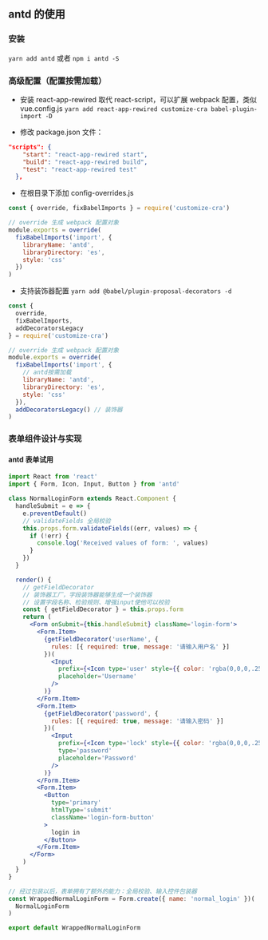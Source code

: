 ## antd 的使用

### 安装

`yarn add antd` 或者 `npm i antd -S`

### 高级配置（配置按需加载）

- 安装 react-app-rewired 取代 react-script，可以扩展 webpack 配置，类似 vue.config.js
  `yarn add react-app-rewired customize-cra babel-plugin-import -D`

- 修改 package.json 文件：

```json
"scripts": {
    "start": "react-app-rewired start",
    "build": "react-app-rewired build",
    "test": "react-app-rewired test"
  },
```

- 在根目录下添加 config-overrides.js

```js
const { override, fixBabelImports } = require('customize-cra')

// override 生成 webpack 配置对象
module.exports = override(
  fixBabelImports('import', {
    libraryName: 'antd',
    libraryDirectory: 'es',
    style: 'css'
  })
)
```

- 支持装饰器配置
  `yarn add @babel/plugin-proposal-decorators -d`

```js
const {
  override,
  fixBabelImports,
  addDecoratorsLegacy
} = require('customize-cra')

// override 生成 webpack 配置对象
module.exports = override(
  fixBabelImports('import', {
    // antd按需加载
    libraryName: 'antd',
    libraryDirectory: 'es',
    style: 'css'
  }),
  addDecoratorsLegacy() // 装饰器
)
```

### 表单组件设计与实现

#### antd 表单试用

```jsx
import React from 'react'
import { Form, Icon, Input, Button } from 'antd'

class NormalLoginForm extends React.Component {
  handleSubmit = e => {
    e.preventDefault()
    // validateFields 全局校验
    this.props.form.validateFields((err, values) => {
      if (!err) {
        console.log('Received values of form: ', values)
      }
    })
  }

  render() {
    // getFieldDecorator
    // 装饰器工厂，字段装饰器能够生成一个装饰器
    // 设置字段名称、检验规则、增强input使他可以校验
    const { getFieldDecorator } = this.props.form
    return (
      <Form onSubmit={this.handleSubmit} className='login-form'>
        <Form.Item>
          {getFieldDecorator('userName', {
            rules: [{ required: true, message: '请输入用户名' }]
          })(
            <Input
              prefix={<Icon type='user' style={{ color: 'rgba(0,0,0,.25' }} />}
              placeholder='Username'
            />
          )}
        </Form.Item>
        <Form.Item>
          {getFieldDecorator('password', {
            rules: [{ required: true, message: '请输入密码' }]
          })(
            <Input
              prefix={<Icon type='lock' style={{ color: 'rgba(0,0,0,.25' }} />}
              type='password'
              placeholder='Password'
            />
          )}
        </Form.Item>
        <Form.Item>
          <Button
            type='primary'
            htmlType='submit'
            className='login-form-button'
          >
            login in
          </Button>
        </Form.Item>
      </Form>
    )
  }
}

// 经过包装以后，表单拥有了额外的能力：全局校验、输入控件包装器
const WrappedNormalLoginForm = Form.create({ name: 'normal_login' })(
  NormalLoginForm
)

export default WrappedNormalLoginForm
```
